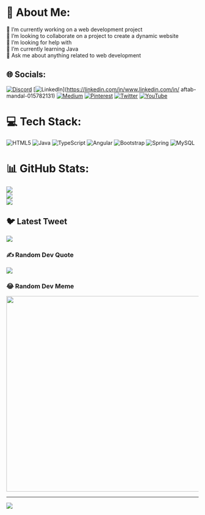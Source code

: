 # 💫 About Me:
🔭 I’m currently working on a web development project<br>👯 I’m looking to collaborate on a project to create a dynamic website<br>🤝 I’m looking for help with<br>🌱 I’m currently learning Java<br>💬 Ask me about anything related to web development<br>


## 🌐 Socials:
[![Discord](https://img.shields.io/badge/Discord-%237289DA.svg?logo=discord&logoColor=white)](https://discord.gg/aftabmandal#5359) [![LinkedIn](https://img.shields.io/badge/LinkedIn-%230077B5.svg?logo=linkedin&logoColor=white)](https://linkedin.com/in/www.linkedin.com/in/  aftab-mandal-015782131) [![Medium](https://img.shields.io/badge/Medium-12100E?logo=medium&logoColor=white)](https://medium.com/@https://link.medium.com/3zCVgZ31rwb) [![Pinterest](https://img.shields.io/badge/Pinterest-%23E60023.svg?logo=Pinterest&logoColor=white)](https://pinterest.com/aftabmandal19) [![Twitter](https://img.shields.io/badge/Twitter-%231DA1F2.svg?logo=Twitter&logoColor=white)](https://twitter.com/aftab__mandal) [![YouTube](https://img.shields.io/badge/YouTube-%23FF0000.svg?logo=YouTube&logoColor=white)](https://youtube.com/@https://www.youtube.com/channel/UC4DMXeyz3H5wgB0P8OYpHdA) 

# 💻 Tech Stack:
![HTML5](https://img.shields.io/badge/html5-%23E34F26.svg?style=for-the-badge&logo=html5&logoColor=white) ![Java](https://img.shields.io/badge/java-%23ED8B00.svg?style=for-the-badge&logo=java&logoColor=white) ![TypeScript](https://img.shields.io/badge/typescript-%23007ACC.svg?style=for-the-badge&logo=typescript&logoColor=white) ![Angular](https://img.shields.io/badge/angular-%23DD0031.svg?style=for-the-badge&logo=angular&logoColor=white) ![Bootstrap](https://img.shields.io/badge/bootstrap-%23563D7C.svg?style=for-the-badge&logo=bootstrap&logoColor=white) ![Spring](https://img.shields.io/badge/spring-%236DB33F.svg?style=for-the-badge&logo=spring&logoColor=white) ![MySQL](https://img.shields.io/badge/mysql-%2300f.svg?style=for-the-badge&logo=mysql&logoColor=white)
# 📊 GitHub Stats:
![](https://github-readme-stats.vercel.app/api?username=aaftab1999&theme=dracula&hide_border=false&include_all_commits=true&count_private=true)<br/>
![](https://github-readme-streak-stats.herokuapp.com/?user=aaftab1999&theme=dracula&hide_border=false)<br/>
![](https://github-readme-stats.vercel.app/api/top-langs/?username=aaftab1999&theme=dracula&hide_border=false&include_all_commits=true&count_private=true&layout=compact)

## 🐦 Latest Tweet
[![](https://gtce.itsvg.in/api?username=aftab__mandal)](https://github.com/VishwaGauravIn/github-twitter-card-embed)

### ✍️ Random Dev Quote
![](https://quotes-github-readme.vercel.app/api?type=horizontal&theme=radical)

### 😂 Random Dev Meme
<img src="https://random-memer.herokuapp.com/" width="512px"/>

---
[![](https://visitcount.itsvg.in/api?id=aaftab1999&icon=0&color=5)](https://visitcount.itsvg.in)

<!-- Proudly created with GPRM ( https://gprm.itsvg.in ) -->
